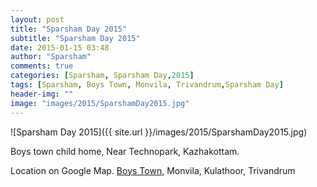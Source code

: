 ```yaml
---
layout: post
title: "Sparsham Day 2015"
subtitle: "Sparsham Day 2015"
date: 2015-01-15 03:48
author: "Sparsham"
comments: true
categories: [Sparsham, Sparsham Day,2015]
tags: [Sparsham, Boys Town, Monvila, Trivandrum,Sparsham Day]
header-img: ""
image: "images/2015/SparshamDay2015.jpg"
---
```


![Sparsham Day 2015]({{ site.url }}/images/2015/SparshamDay2015.jpg) 


Boys town child home,
Near Technopark, Kazhakottam.

Location on Google Map. [Boys Town], Monvila, Kulathoor, Trivandrum

[Boys Town]: https://www.google.co.in/maps/place/Boys+Town/@8.5434282,76.895425,15z/data=!4m2!3m1!1s0x3b05bebfd968ba99:0x38d1cc37e03bf1e8 

